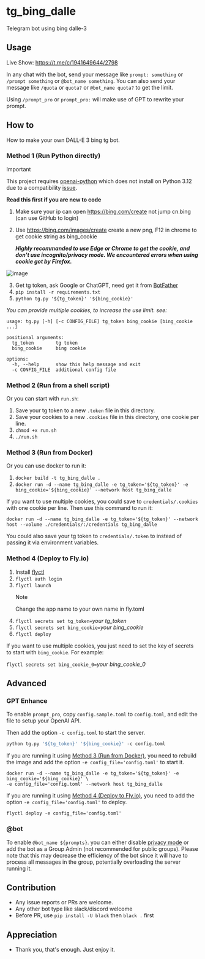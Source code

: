 # tg_bing_dalle

Telegram bot using bing dalle-3

## Usage

Live Show: https://t.me/c/1941649644/2798

In any chat with the bot, send your message like `prompt: something` or `/prompt something` or `@bot_name something`.
You can also send your message like `/quota` or `quota?` or `@bot_name quota?` to get the limit.

Using `/prompt_pro` or `prompt_pro:` will make use of GPT to rewrite your prompt.

## How to

How to make your own DALL-E 3 bing tg bot.

### Method 1 (Run Python directly)

> [!IMPORTANT]
> This project requires [openai-python](https://github.com/openai/openai-python) which does not install on Python 3.12 due to a compatibility [issue](https://github.com/openai/openai-python/issues/645).

**Read this first if you are new to code**

1. Make sure your ip can open https://bing.com/create not jump cn.bing (can use GitHub to login)
2. Use https://bing.com/images/create create a new png, F12 in chrome to get cookie string as bing_cookie

   **_Highly recommanded to use Edge or Chrome to get the cookie, and don't use incognito/privacy mode. We encountered errors when using cookie got by Firefox._**

  ![image](https://github.com/yihong0618/tg_bing_dalle/assets/15976103/103976c6-39b1-433c-b05f-b04174b4f89d)


3. Get tg token, ask Google or ChatGPT, need get it from [BotFather](https://t.me/BotFather)
4. `pip install -r requirements.txt`
5. `python tg.py '${tg_token}' '${bing_cookie}'`

_You can provide multiple cookies, to increase the use limit. see:_

```
usage: tg.py [-h] [-c CONFIG_FILE] tg_token bing_cookie [bing_cookie ...]

positional arguments:
  tg_token        tg token
  bing_cookie     bing cookie

options:
  -h, --help      show this help message and exit
  -c CONFIG_FILE  additional config file
```

### Method 2 (Run from a shell script)

Or you can start with `run.sh`:

1. Save your tg token to a new `.token` file in this directory.
2. Save your cookies to a new `.cookies` file in this directory, one cookie per line.
3. `chmod +x run.sh`
4. `./run.sh`

### Method 3 (Run from Docker)

Or you can use docker to run it:

1. `docker build -t tg_bing_dalle .`
2. `docker run -d --name tg_bing_dalle -e tg_token='${tg_token}' -e bing_cookie='${bing_cookie}' --network host tg_bing_dalle`

If you want to use multiple cookies, you could save to `credentials/.cookies` with one cookie per line. Then use this command to run it:

`docker run -d --name tg_bing_dalle -e tg_token='${tg_token}' --network host --volume ./credentials/:/credentials tg_bing_dalle`

You could also save your tg token to `credentials/.token` to instead of passing it via environment variables.

### Method 4 (Deploy to Fly.io)

1. Install [flyctl](https://fly.io/docs/getting-started/installing-flyctl/)
2. `flyctl auth login`
3. `flyctl launch`
   > [!NOTE]
   > Change the app name to your own name in fly.toml
4. `flyctl secrets set tg_token=`_your tg_token_
5. `flyctl secrets set bing_cookie=`_your bing_cookie_
6. `flyctl deploy`

If you want to use multiple cookies, you just need to set the key of secrets to start with `bing_cookie`. For example:

`flyctl secrets set bing_cookie_0=`_your bing_cookie_0_  

## Advanced

### GPT Enhance

To enable `prompt_pro`, copy `config.sample.toml` to `config.toml`, and edit the file to setup your OpenAI API.

Then add the option `-c config.toml` to start the server.
```python
python tg.py '${tg_token}' '${bing_cookie}' -c config.toml
```

If you are running it using [Method 3 (Run from Docker)](#method-3-run-from-docker), you need to rebuild the image and add the option `-e config_file='config.toml'` to start it.
```
docker run -d --name tg_bing_dalle -e tg_token='${tg_token}' -e bing_cookie='${bing_cookie}' \
-e config_file='config.toml' --network host tg_bing_dalle
```

If you are running it using [Method 4 (Deploy to Fly.io)](#method-4-deploy-to-flyio), you need to add the option `-e config_file='config.toml'` to deploy.
```
flyctl deploy -e config_file='config.toml'
```

### @bot

To enable `@bot_name ${prompts}`. you can either disable [privacy mode](https://core.telegram.org/bots/features#privacy-mode) or add the bot as a Group Admin (not recommended for public groups). 
Please note that this may decrease the efficiency of the bot since it will have to process all messages in the group, potentially overloading the server running it.

## Contribution

- Any issue reports or PRs are welcome.
- Any other bot type like slack/discord welcome
- Before PR, use `pip install -U black` then `black .` first

## Appreciation

- Thank you, that's enough. Just enjoy it.

